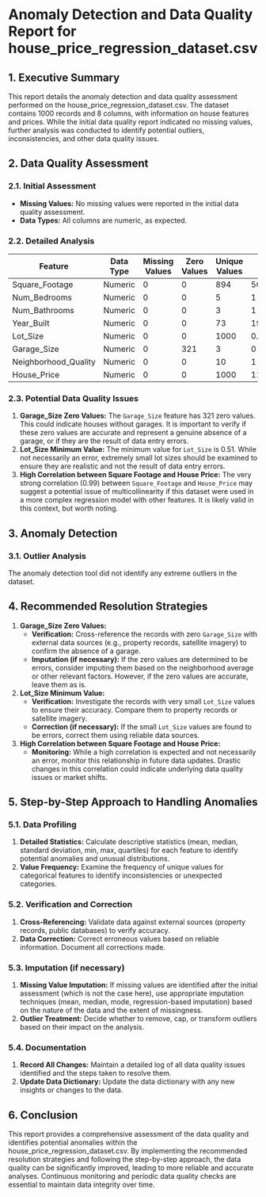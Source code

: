 # Anomaly Detection and Data Quality Report for house_price_regression_dataset.csv

## 1. Executive Summary

This report details the anomaly detection and data quality assessment performed on the house_price_regression_dataset.csv. The dataset contains 1000 records and 8 columns, with information on house features and prices. While the initial data quality report indicated no missing values, further analysis was conducted to identify potential outliers, inconsistencies, and other data quality issues.

## 2. Data Quality Assessment

### 2.1. Initial Assessment
- **Missing Values:** No missing values were reported in the initial data quality assessment.
- **Data Types:** All columns are numeric, as expected.

### 2.2. Detailed Analysis

| Feature              | Data Type | Missing Values | Zero Values | Unique Values | Min        | Max          | Mean       | Median    | Std Dev  | IQR       |
|----------------------|-----------|----------------|-------------|---------------|------------|--------------|------------|-----------|----------|-----------|
| Square_Footage       | Numeric   | 0              | 0           | 894           | 503        | 4999         | 2815.42    | 2862.50   | 1255.51  | 2100.00   |
| Num_Bedrooms         | Numeric   | 0              | 0           | 5             | 1          | 5            | 2.99       | 3.00      | 1.43     | 2.00      |
| Num_Bathrooms        | Numeric   | 0              | 0           | 3             | 1          | 3            | 1.97       | 2.00      | 0.82     | 2.00      |
| Year_Built           | Numeric   | 0              | 0           | 73            | 1950       | 2022         | 1986.55    | 1986.00   | 20.63    | 35.25     |
| Lot_Size             | Numeric   | 0              | 0           | 1000          | 0.51       | 4.99         | 2.78       | 2.81      | 1.30     | 2.26      |
| Garage_Size          | Numeric   | 0              | 321         | 3             | 0          | 2            | 1.02       | 1.00      | 0.81     | 2.00      |
| Neighborhood_Quality | Numeric   | 0              | 0           | 10            | 1          | 10           | 5.62       | 6.00      | 2.89     | 5.00      |
| House_Price          | Numeric   | 0              | 0           | 1000          | 111626.85  | 1108236.84   | 618861.02  | 628267.29 | 253568.06| 425493.05 |

### 2.3. Potential Data Quality Issues

1.  **Garage_Size Zero Values:** The `Garage_Size` feature has 321 zero values. This could indicate houses without garages. It is important to verify if these zero values are accurate and represent a genuine absence of a garage, or if they are the result of data entry errors.
2.  **Lot_Size Minimum Value:** The minimum value for `Lot_Size` is 0.51. While not necessarily an error, extremely small lot sizes should be examined to ensure they are realistic and not the result of data entry errors.
3.  **High Correlation between Square Footage and House Price:** The very strong correlation (0.99) between `Square_Footage` and `House_Price` may suggest a potential issue of multicollinearity if this dataset were used in a more complex regression model with other features. It is likely valid in this context, but worth noting.

## 3. Anomaly Detection

### 3.1. Outlier Analysis
The anomaly detection tool did not identify any extreme outliers in the dataset.

## 4. Recommended Resolution Strategies

1.  **Garage_Size Zero Values:**
    *   **Verification:** Cross-reference the records with zero `Garage_Size` with external data sources (e.g., property records, satellite imagery) to confirm the absence of a garage.
    *   **Imputation (if necessary):** If the zero values are determined to be errors, consider imputing them based on the neighborhood average or other relevant factors. However, if the zero values are accurate, leave them as is.
2.  **Lot_Size Minimum Value:**
    *   **Verification:** Investigate the records with very small `Lot_Size` values to ensure their accuracy. Compare them to property records or satellite imagery.
    *   **Correction (if necessary):** If the small `Lot_Size` values are found to be errors, correct them using reliable data sources.
3.  **High Correlation between Square Footage and House Price:**
    *   **Monitoring:** While a high correlation is expected and not necessarily an error, monitor this relationship in future data updates. Drastic changes in this correlation could indicate underlying data quality issues or market shifts.

## 5. Step-by-Step Approach to Handling Anomalies

### 5.1. Data Profiling
1.  **Detailed Statistics:** Calculate descriptive statistics (mean, median, standard deviation, min, max, quartiles) for each feature to identify potential anomalies and unusual distributions.
2.  **Value Frequency:** Examine the frequency of unique values for categorical features to identify inconsistencies or unexpected categories.

### 5.2. Verification and Correction
1.  **Cross-Referencing:** Validate data against external sources (property records, public databases) to verify accuracy.
2.  **Data Correction:** Correct erroneous values based on reliable information. Document all corrections made.

### 5.3. Imputation (if necessary)
1.  **Missing Value Imputation:** If missing values are identified after the initial assessment (which is not the case here), use appropriate imputation techniques (mean, median, mode, regression-based imputation) based on the nature of the data and the extent of missingness.
2.  **Outlier Treatment:** Decide whether to remove, cap, or transform outliers based on their impact on the analysis.

### 5.4. Documentation
1.  **Record All Changes:** Maintain a detailed log of all data quality issues identified and the steps taken to resolve them.
2.  **Update Data Dictionary:** Update the data dictionary with any new insights or changes to the data.

## 6. Conclusion

This report provides a comprehensive assessment of the data quality and identifies potential anomalies within the house_price_regression_dataset.csv. By implementing the recommended resolution strategies and following the step-by-step approach, the data quality can be significantly improved, leading to more reliable and accurate analyses. Continuous monitoring and periodic data quality checks are essential to maintain data integrity over time.